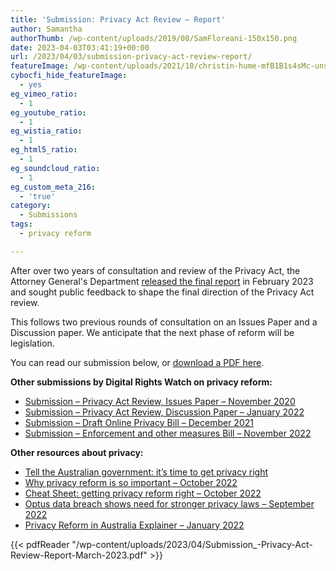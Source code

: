 ```yaml
---
title: 'Submission: Privacy Act Review – Report'
author: Samantha
authorThumb: /wp-content/uploads/2019/08/SamFloreani-150x150.png
date: 2023-04-03T03:41:19+00:00
url: /2023/04/03/submission-privacy-act-review-report/
featureImage: /wp-content/uploads/2021/10/christin-hume-mfB1B1s4sMc-unsplash.jpg
cybocfi_hide_featureImage:
  - yes
eg_vimeo_ratio:
  - 1
eg_youtube_ratio:
  - 1
eg_wistia_ratio:
  - 1
eg_html5_ratio:
  - 1
eg_soundcloud_ratio:
  - 1
eg_custom_meta_216:
  - 'true'
category:
  - Submissions
tags:
  - privacy reform

---
```

After over two years of consultation and review of the Privacy Act, the Attorney General's Department <a href="https://click.actionnetwork.org/ss/c/atcYNHk4Eh2YdGnwBh-YDPUdjIpgwFTofeA8KSTYjU7p858XPVLT6NUSetMX8nXKsFzj3GnYQHPX17Lbhtc6TCO1lpBRRU1YuMXscjGpm98xd7P6dNz36lGlNCrSDB01dyHXYBFKNl3e1Qj1epPcrFMpJISWobp2xr8qez_sZDk42DRassQq4KLOQRiaecj8T5ZakP_WO6_ZYsY833AP7koWV-JngzbBXGfI8-KYkibC41lVf-I8kEzEZS8QnlURT6C_uafAu4kEyAKs7dKLFlF0HGRmqAF2A_vCWpUVMPyzluaTE4uNTrejWib2bzO-Ng2VNmMP9L5P76E8UQjjszJF88UJm58J7dHqFmCpOGmqMAgSJPrvsELiZNLzRLSuMpkHR6VXwcSx5RdqFtYxyw/3ua/ZHV1JrTTT22pIvKCwB5Z9A/h1/HoXUfkSgZB4evd2kgWm3QDYWItpF34g_pWzXmMoOuqo" target="_blank" rel="noreferrer noopener">released the final report</a> in February 2023 and sought public feedback to shape the final direction of the Privacy Act review.

This follows two previous rounds of consultation on an Issues Paper and a Discussion paper. We anticipate that the next phase of reform will be legislation.

You can read our submission below, or <span style="text-decoration: underline;"><a href="/wp-content/uploads/2023/04/Submission_-Privacy-Act-Review-Report-March-2023.pdf" target="_blank" rel="noreferrer noopener">download a PDF here</a></span>.

**Other submissions by Digital Rights Watch on privacy reform:**

  * <a href="https://digitalrightswatch.org.au/2020/11/27/submission-privacy-act-review-issues-paper/" target="_blank" rel="noreferrer noopener">Submission &#8211; Privacy Act Review, Issues Paper &#8211; November 2020</a>
  * <a href="https://digitalrightswatch.org.au/2022/01/11/submission-privacy-act-review-discussion-paper/" target="_blank" rel="noreferrer noopener">Submission &#8211; Privacy Act Review, Discussion Paper &#8211; January 2022</a>
  * <a href="https://digitalrightswatch.org.au/2021/12/07/submission-online-privacy-bill/" target="_blank" rel="noreferrer noopener">Submission &#8211; Draft Online Privacy Bill &#8211; December 2021</a>
  * <a href="https://digitalrightswatch.org.au/2022/11/14/privacy-amendment-sub/" target="_blank" rel="noreferrer noopener">Submission &#8211; Enforcement and other measures Bill &#8211; November 2022</a>

**Other resources about privacy:**

  * <a href="https://digitalrightswatch.org.au/2023/03/07/get-privacy-right/" target="_blank" rel="noreferrer noopener">Tell the Australian government: it&#8217;s time to get privacy right</a>
  * <a href="https://digitalrightswatch.org.au/2022/10/11/privacy-reform-is-important/" target="_blank" rel="noreferrer noopener">Why privacy reform is so important &#8211; October 2022</a>
  * <a href="https://digitalrightswatch.org.au/2022/10/26/privacy-reform-cheat-sheet/" target="_blank" rel="noreferrer noopener">Cheat Sheet: getting privacy reform right &#8211; October 2022</a>
  * <a href="https://digitalrightswatch.org.au/2022/09/26/optus-data-breach-shows-need-for-stronger-privacy-laws/" target="_blank" rel="noreferrer noopener">Optus data breach shows need for stronger privacy laws &#8211; September 2022</a>
  * <a href="https://digitalrightswatch.org.au/2022/01/20/explainer-privacy-reform-in-australia/" target="_blank" rel="noreferrer noopener">Privacy Reform in Australia Explainer &#8211; January 2022</a>

{{< pdfReader "/wp-content/uploads/2023/04/Submission_-Privacy-Act-Review-Report-March-2023.pdf" >}}
